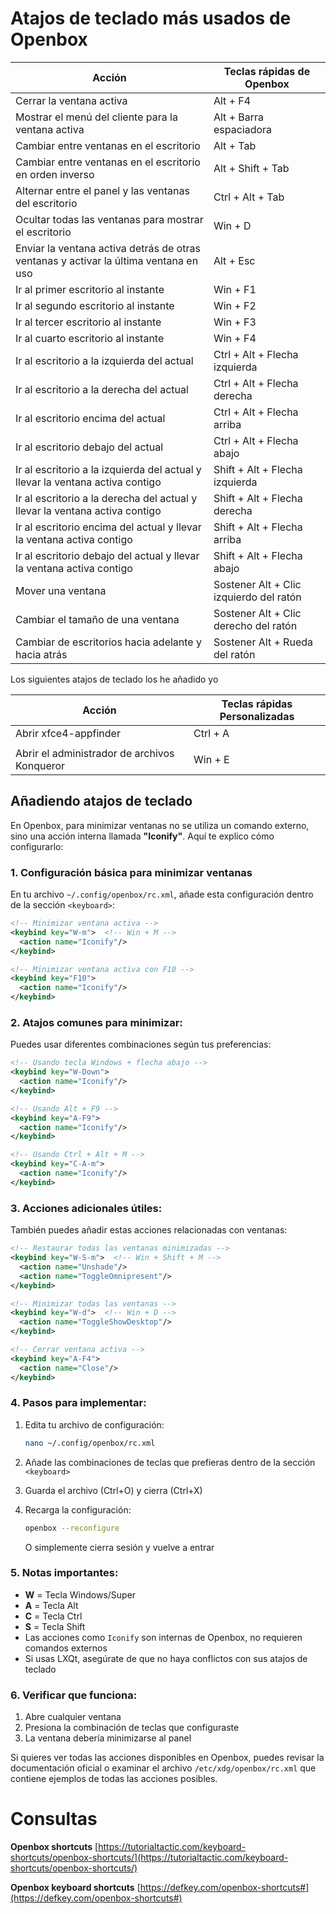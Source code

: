 
# Atajos de teclado más usados de Openbox




|                                        Acción                                        |        Teclas rápidas de Openbox        |
| ------------------------------------------------------------------------------------ | --------------------------------------- |
| Cerrar la ventana activa                                                             | Alt + F4                                |
| Mostrar el menú del cliente para la ventana activa                                   | Alt + Barra espaciadora                 |
| Cambiar entre ventanas en el escritorio                                              | Alt + Tab                               |
| Cambiar entre ventanas en el escritorio en orden inverso                             | Alt + Shift + Tab                       |
| Alternar entre el panel y las ventanas del escritorio                                | Ctrl + Alt + Tab                        |
| Ocultar todas las ventanas para mostrar el escritorio                                | Win + D                                 |
| Enviar la ventana activa detrás de otras ventanas y activar la última ventana en uso | Alt + Esc                               |
| Ir al primer escritorio al instante                                                  | Win + F1                                |
| Ir al segundo escritorio al instante                                                 | Win + F2                                |
| Ir al tercer escritorio al instante                                                  | Win + F3                                |
| Ir al cuarto escritorio al instante                                                  | Win + F4                                |
| Ir al escritorio a la izquierda del actual                                           | Ctrl + Alt + Flecha izquierda           |
| Ir al escritorio a la derecha del actual                                             | Ctrl + Alt + Flecha derecha             |
| Ir al escritorio encima del actual                                                   | Ctrl + Alt + Flecha arriba              |
| Ir al escritorio debajo del actual                                                   | Ctrl + Alt + Flecha abajo               |
| Ir al escritorio a la izquierda del actual y llevar la ventana activa contigo        | Shift + Alt + Flecha izquierda          |
| Ir al escritorio a la derecha del actual y llevar la ventana activa contigo          | Shift + Alt + Flecha derecha            |
| Ir al escritorio encima del actual y llevar la ventana activa contigo                | Shift + Alt + Flecha arriba             |
| Ir al escritorio debajo del actual y llevar la ventana activa contigo                | Shift + Alt + Flecha abajo              |
| Mover una ventana                                                                    | Sostener Alt + Clic izquierdo del ratón |
| Cambiar el tamaño de una ventana                                                     | Sostener Alt + Clic derecho del ratón   |
| Cambiar de escritorios hacia adelante y hacia atrás                                  | Sostener Alt + Rueda del ratón          |

Los siguientes atajos de teclado los he añadido yo

|                    Acción                    | Teclas rápidas Personalizadas |
| -------------------------------------------- | ----------------------------- |
| Abrir xfce4-appfinder                        | Ctrl + A                      |
|                                              |                               |
| Abrir el administrador de archivos Konqueror | Win + E                       |



## Añadiendo atajos de teclado



En Openbox, para minimizar ventanas no se utiliza un comando externo, sino una acción interna llamada **"Iconify"**. Aquí te explico cómo configurarlo:

### 1. Configuración básica para minimizar ventanas
En tu archivo `~/.config/openbox/rc.xml`, añade esta configuración dentro de la sección `<keyboard>`:

```xml
<!-- Minimizar ventana activa -->
<keybind key="W-m">  <!-- Win + M -->
  <action name="Iconify"/>
</keybind>

<!-- Minimizar ventana activa con F10 -->
<keybind key="F10">
  <action name="Iconify"/>
</keybind>
```

### 2. Atajos comunes para minimizar:
Puedes usar diferentes combinaciones según tus preferencias:

```xml
<!-- Usando tecla Windows + flecha abajo -->
<keybind key="W-Down">
  <action name="Iconify"/>
</keybind>

<!-- Usando Alt + F9 -->
<keybind key="A-F9">
  <action name="Iconify"/>
</keybind>

<!-- Usando Ctrl + Alt + M -->
<keybind key="C-A-m">
  <action name="Iconify"/>
</keybind>
```

### 3. Acciones adicionales útiles:
También puedes añadir estas acciones relacionadas con ventanas:

```xml
<!-- Restaurar todas las ventanas minimizadas -->
<keybind key="W-S-m">  <!-- Win + Shift + M -->
  <action name="Unshade"/>
  <action name="ToggleOmnipresent"/>
</keybind>

<!-- Minimizar todas las ventanas -->
<keybind key="W-d">  <!-- Win + D -->
  <action name="ToggleShowDesktop"/>
</keybind>

<!-- Cerrar ventana activa -->
<keybind key="A-F4">
  <action name="Close"/>
</keybind>
```

### 4. Pasos para implementar:
1. Edita tu archivo de configuración:
   ```bash
   nano ~/.config/openbox/rc.xml
   ```

2. Añade las combinaciones de teclas que prefieras dentro de la sección `<keyboard>`

3. Guarda el archivo (Ctrl+O) y cierra (Ctrl+X)

4. Recarga la configuración:
   ```bash
   openbox --reconfigure
   ```
   O simplemente cierra sesión y vuelve a entrar

### 5. Notas importantes:
- **W** = Tecla Windows/Super
- **A** = Tecla Alt
- **C** = Tecla Ctrl
- **S** = Tecla Shift
- Las acciones como `Iconify` son internas de Openbox, no requieren comandos externos
- Si usas LXQt, asegúrate de que no haya conflictos con sus atajos de teclado

### 6. Verificar que funciona:
1. Abre cualquier ventana
2. Presiona la combinación de teclas que configuraste
3. La ventana debería minimizarse al panel

Si quieres ver todas las acciones disponibles en Openbox, puedes revisar la documentación oficial o examinar el archivo `/etc/xdg/openbox/rc.xml` que contiene ejemplos de todas las acciones posibles.

# Consultas

**Openbox shortcuts** 
[https://tutorialtactic.com/keyboard-shortcuts/openbox-shortcuts/](https://tutorialtactic.com/keyboard-shortcuts/openbox-shortcuts/)

**Openbox keyboard shortcuts** 
[https://defkey.com/openbox-shortcuts#](https://defkey.com/openbox-shortcuts#)